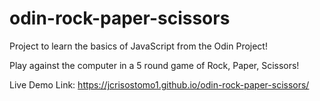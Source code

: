 # odin-rock-paper-scissors

Project to learn the basics of JavaScript from the Odin Project!

Play against the computer in a 5 round game of Rock, Paper, Scissors!

Live Demo Link: https://jcrisostomo1.github.io/odin-rock-paper-scissors/